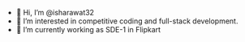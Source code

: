 - 👋 Hi, I’m @isharawat32
- 👀 I’m interested in competitive coding and full-stack development.
- 🌱 I’m currently working as SDE-1 in Flipkart 
<!---
isharawat32/isharawat32 is a ✨ special ✨ repository because its `README.md` (this file) appears on your GitHub profile.
You can click the Preview link to take a look at your changes.
--->
